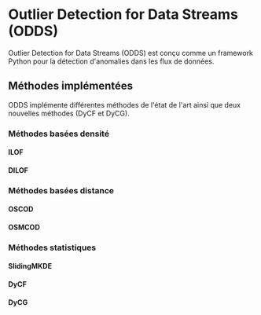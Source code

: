 # Outlier Detection for Data Streams (ODDS)

Outlier Detection for Data Streams (ODDS) est conçu comme un framework Python pour la détection d'anomalies dans les flux de données.

## Méthodes implémentées

ODDS implémente différentes méthodes de l'état de l'art ainsi que deux nouvelles méthodes (DyCF et DyCG).

### Méthodes basées densité

#### ILOF

#### DILOF

### Méthodes basées distance

#### OSCOD

#### OSMCOD

### Méthodes statistiques 

#### SlidingMKDE

#### DyCF

#### DyCG